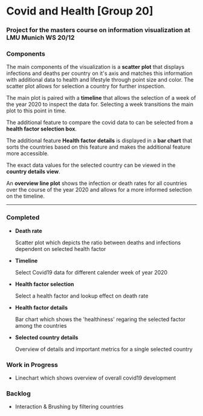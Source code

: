 # Covid and Health [Group 20]

### Project for the masters course on information visualization at LMU Munich WS 20/12

### Components

The main components of the visualization is a **scatter plot** that displays infections and deaths per country on it's axis and matches this information with additional data to health and lifestyle through point size and color. The scatter plot allows for selection a country for further inspection.

The main plot is paired with a **timeline** that allows the selection of a week of the year 2020 to inspect the data for. Selecting a week transitions the main plot to this point in time.

The additional feature to compare the covid data to can be selected from a **health factor selection box**.

The additional feature **Health factor details** is displayed in a **bar chart** that sorts the countries based on this feature and makes the additional feature more accessible.

The exact data values for the selected country can be viewed in the **country details view**.

An **overview line plot** shows the infection or death rates for all countries over the course of the year 2020 and allows for a more informed selection on the timeline.

---

### Completed

- **Death rate**

  Scatter plot which depicts the ratio between deaths and infections dependent on selected health factor

- **Timeline**

  Select Covid19 data for different calender week of year 2020

- **Health factor selection**

  Select a health factor and lookup effect on death rate

- **Health factor details**

  Bar chart which shows the 'healthiness' regaring the selected factor among the countries

- **Selected country details**

  Overview of details and important metrics for a single selected country

### Work in Progress

- Linechart which shows overview of overall covid19 development

### Backlog

- Interaction & Brushing by filtering countries
